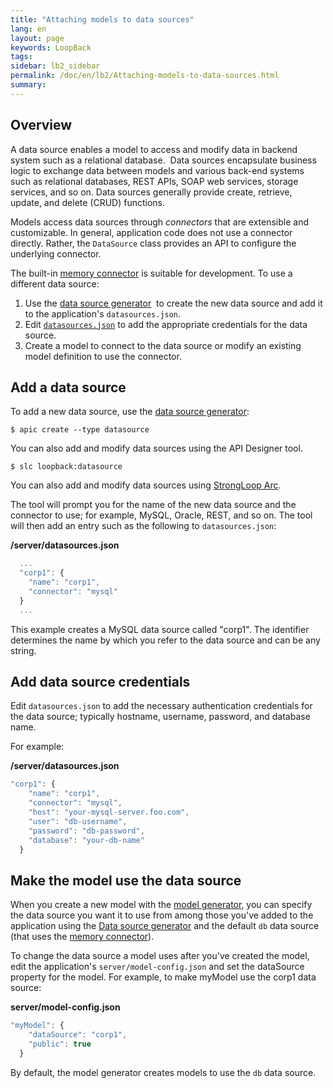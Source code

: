 ```yaml
---
title: "Attaching models to data sources"
lang: en
layout: page
keywords: LoopBack
tags:
sidebar: lb2_sidebar
permalink: /doc/en/lb2/Attaching-models-to-data-sources.html
summary:
---
```


## Overview

A data source enables a model to access and modify data in backend system such as a relational database. 
Data sources encapsulate business logic to exchange data between models and various back-end systems such as relational databases,
REST APIs, SOAP web services, storage services, and so on. Data sources generally provide create, retrieve, update, and delete (CRUD) functions. 

Models access data sources through _connectors_ that are extensible and customizable. In general, application code does not use a connector directly.
Rather, the `DataSource` class provides an API to configure the underlying connector.

The built-in [memory connector](/doc/en/lb2/Memory-connector.html) is suitable for development. To use a different data source:

1.  Use the [data source generator](/doc/en/lb2/Data-source-generator.html) 
    to create the new data source and add it to the application's `datasources.json`.
2.  Edit [`datasources.json`](/doc/en/lb2/datasources.json.html) to add the appropriate credentials for the data source.
3.  Create a model to connect to the data source or modify an existing model definition to use the connector.

## Add a data source

To add a new data source, use the [data source generator](/doc/en/lb2/Data-source-generator.html):

```shell
$ apic create --type datasource
```

You can also add and modify data sources using the API Designer tool.

```shell
$ slc loopback:datasource
```

You can also add and modify data sources using [StrongLoop Arc](https://docs.strongloop.com/display/APIS/Using-Arc).

The tool will prompt you for the name of the new data source and the connector to use; for example, MySQL, Oracle, REST, and so on.
The tool will then add an entry such as the following to `datasources.json`:

**/server/datasources.json**

```javascript
  ...
  "corp1": {
    "name": "corp1",
    "connector": "mysql"
  }
  ...
```

This example creates a MySQL data source called "corp1". The identifier determines the name by which you refer to the data source and can be any string.

## Add data source credentials

Edit `datasources.json` to add the necessary authentication credentials for the data source; typically hostname, username, password, and database name.

For example:

**/server/datasources.json**

```javascript
"corp1": {
    "name": "corp1",
    "connector": "mysql",
    "host": "your-mysql-server.foo.com",
    "user": "db-username",
    "password": "db-password",
    "database": "your-db-name"
  }
```

## Make the model use the data source

When you create a new model with the [model generator](/doc/en/lb2/Model-generator.html),
you can specify the data source you want it to use from among those you've added to the application using the
[Data source generator](/doc/en/lb2/Data-source-generator.html) and the default `db`
data source (that uses the [memory connector](/doc/en/lb2/Memory-connector.html)).

To change the data source a model uses after you've created the model, edit the application's `server/model-config.json`
and set the dataSource property for the model. For example, to make myModel use the corp1 data source:

**server/model-config.json**

```javascript
"myModel": {
    "dataSource": "corp1",
    "public": true
  }
```

By default, the model generator creates models to use the `db` data source.